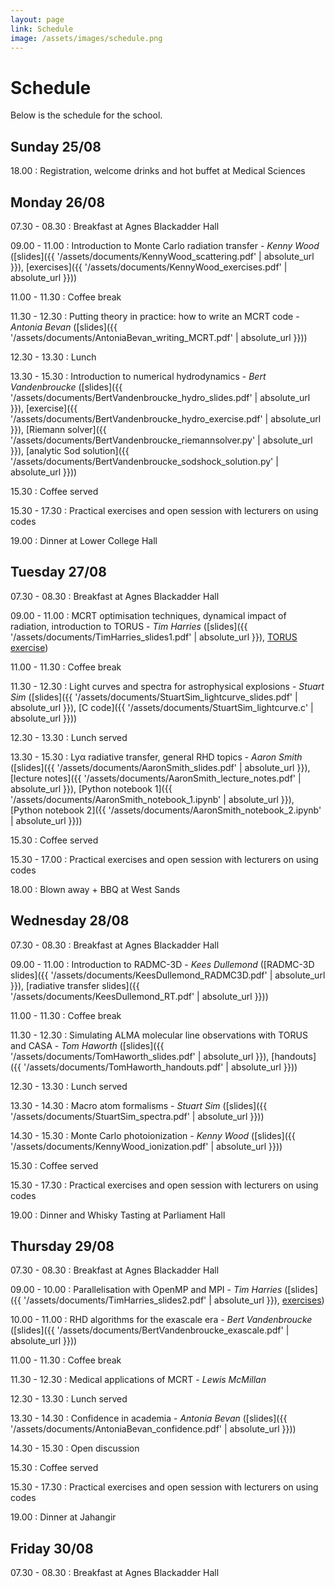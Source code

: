 ```yaml
---
layout: page
link: Schedule
image: /assets/images/schedule.png
---
```


# Schedule

Below is the schedule for the school.

## Sunday 25/08

18.00
: Registration, welcome drinks and hot buffet at Medical Sciences

## Monday 26/08

07.30 - 08.30
: Breakfast at Agnes Blackadder Hall

09.00 - 11.00
: Introduction to Monte Carlo radiation transfer - *Kenny Wood* ([slides]({{ '/assets/documents/KennyWood_scattering.pdf' | absolute_url }}), [exercises]({{ '/assets/documents/KennyWood_exercises.pdf' | absolute_url }}))

11.00 - 11.30
: Coffee break

11.30 - 12.30
: Putting theory in practice: how to write an MCRT code - *Antonia Bevan* ([slides]({{ '/assets/documents/AntoniaBevan_writing_MCRT.pdf' | absolute_url }}))

12.30 - 13.30
: Lunch

13.30 - 15.30
: Introduction to numerical hydrodynamics - *Bert Vandenbroucke* ([slides]({{ '/assets/documents/BertVandenbroucke_hydro_slides.pdf' | absolute_url }}), [exercise]({{ '/assets/documents/BertVandenbroucke_hydro_exercise.pdf' | absolute_url }}), [Riemann solver]({{ '/assets/documents/BertVandenbroucke_riemannsolver.py' | absolute_url }}), [analytic Sod solution]({{ '/assets/documents/BertVandenbroucke_sodshock_solution.py' | absolute_url }}))

15.30
: Coffee served

15.30 - 17.30
: Practical exercises and open session with lecturers on using codes

19.00
: Dinner at Lower College Hall

## Tuesday 27/08

07.30 - 08.30
: Breakfast at Agnes Blackadder Hall

09.00 - 11.00
: MCRT optimisation techniques, dynamical impact of radiation, introduction to TORUS - *Tim Harries* ([slides]({{ '/assets/documents/TimHarries_slides1.pdf' | absolute_url }}), [TORUS exercise](https://drive.google.com/drive/folders/1E9vxwux5bsbfja6f11DTUoyvS9j9Teit))

11.00 - 11.30
: Coffee break

11.30 - 12.30
: Light curves and spectra for astrophysical explosions - *Stuart Sim* ([slides]({{ '/assets/documents/StuartSim_lightcurve_slides.pdf' | absolute_url }}), [C code]({{ '/assets/documents/StuartSim_lightcurve.c' | absolute_url }}))

12.30 - 13.30
: Lunch served

13.30 - 15.30
: Ly&alpha; radiative transfer, general RHD topics - *Aaron Smith* ([slides]({{ '/assets/documents/AaronSmith_slides.pdf' | absolute_url }}), [lecture notes]({{ '/assets/documents/AaronSmith_lecture_notes.pdf' | absolute_url }}), [Python notebook 1]({{ '/assets/documents/AaronSmith_notebook_1.ipynb' | absolute_url }}), [Python notebook 2]({{ '/assets/documents/AaronSmith_notebook_2.ipynb' | absolute_url }}))

15.30
: Coffee served

15.30 - 17.00
: Practical exercises and open session with lecturers on using codes

18.00
: Blown away + BBQ at West Sands

## Wednesday 28/08

07.30 - 08.30
: Breakfast at Agnes Blackadder Hall

09.00 - 11.00
: Introduction to RADMC-3D - *Kees Dullemond* ([RADMC-3D slides]({{ '/assets/documents/KeesDullemond_RADMC3D.pdf' | absolute_url }}), [radiative transfer slides]({{ '/assets/documents/KeesDullemond_RT.pdf' | absolute_url }}))

11.00 - 11.30
: Coffee break

11.30 - 12.30
: Simulating ALMA molecular line observations with TORUS and CASA - *Tom Haworth* ([slides]({{ '/assets/documents/TomHaworth_slides.pdf' | absolute_url }}), [handouts]({{ '/assets/documents/TomHaworth_handouts.pdf' | absolute_url }}))

12.30 - 13.30
: Lunch served

13.30 - 14.30
: Macro atom formalisms - *Stuart Sim* ([slides]({{ '/assets/documents/StuartSim_spectra.pdf' | absolute_url }}))

14.30 - 15.30
: Monte Carlo photoionization - *Kenny Wood* ([slides]({{ '/assets/documents/KennyWood_ionization.pdf' | absolute_url }}))

15.30
: Coffee served

15.30 - 17.30
: Practical exercises and open session with lecturers on using codes

19.00
: Dinner and Whisky Tasting at Parliament Hall

## Thursday 29/08

07.30 - 08.30
: Breakfast at Agnes Blackadder Hall

09.00 - 10.00
: Parallelisation with OpenMP and MPI - *Tim Harries* ([slides]({{ '/assets/documents/TimHarries_slides2.pdf' | absolute_url }}), [exercises](https://drive.google.com/drive/folders/1E9vxwux5bsbfja6f11DTUoyvS9j9Teit))

10.00 - 11.00
: RHD algorithms for the exascale era - *Bert Vandenbroucke* ([slides]({{ '/assets/documents/BertVandenbroucke_exascale.pdf' | absolute_url }}))

11.00 - 11.30
: Coffee break

11.30 - 12.30
: Medical applications of MCRT - *Lewis McMillan*

12.30 - 13.30
: Lunch served

13.30 - 14.30
: Confidence in academia - *Antonia Bevan* ([slides]({{ '/assets/documents/AntoniaBevan_confidence.pdf' | absolute_url }}))

14.30 - 15.30
: Open discussion

15.30
: Coffee served

15.30 - 17.30
: Practical exercises and open session with lecturers on using codes

19.00
: Dinner at Jahangir

## Friday 30/08

07.30 - 08.30
: Breakfast at Agnes Blackadder Hall
